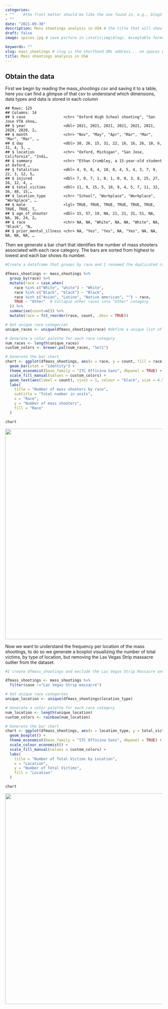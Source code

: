 ```yaml
---
categories:  
- ""    #the front matter should be like the one found in, e.g., blog2.md. It cannot be like the normal Rmd we used
- ""
date: "2021-09-30"
description: Mass shootings analysis in USA # the title that will show up once someone gets to this page
draft: false
image: spices.jpg # save picture in \static\img\blogs. Acceptable formats= jpg, jpeg, or png . Your iPhone pics wont work

keywords: ""
slug: mass_shootings # slug is the shorthand URL address... no spaces plz
title: Mass shootings analysis in USA
---
```




## Obtain the data
First we begin by reading the mass_shootings csv and saving it to a table, here you can find a glimpse of that csv to understand which dimensions, data types and data is stored in each column


```
## Rows: 125
## Columns: 14
## $ case                 <chr> "Oxford High School shooting", "San Jose VTA shoo…
## $ year                 <dbl> 2021, 2021, 2021, 2021, 2021, 2021, 2020, 2020, 2…
## $ month                <chr> "Nov", "May", "Apr", "Mar", "Mar", "Mar", "Mar", …
## $ day                  <dbl> 30, 26, 15, 31, 22, 16, 16, 26, 10, 6, 31, 4, 3, …
## $ location             <chr> "Oxford, Michigan", "San Jose, California", "Indi…
## $ summary              <chr> "Ethan Crumbley, a 15-year-old student at Oxford …
## $ fatalities           <dbl> 4, 9, 8, 4, 10, 8, 4, 5, 4, 3, 7, 9, 22, 3, 12, 5…
## $ injured              <dbl> 7, 0, 7, 1, 0, 1, 0, 0, 3, 8, 25, 27, 26, 12, 4, …
## $ total_victims        <dbl> 11, 9, 15, 5, 10, 9, 4, 5, 7, 11, 32, 36, 48, 15,…
## $ location_type        <chr> "School", "Workplace", "Workplace", "Workplace", …
## $ male                 <lgl> TRUE, TRUE, TRUE, TRUE, TRUE, TRUE, TRUE, TRUE, T…
## $ age_of_shooter       <dbl> 15, 57, 19, NA, 21, 21, 31, 51, NA, NA, 36, 24, 2…
## $ race                 <chr> NA, NA, "White", NA, NA, "White", NA, "Black", "B…
## $ prior_mental_illness <chr> NA, "Yes", "Yes", NA, "Yes", NA, NA, NA, NA, NA, …
```
Then we generate a bar chart that identifies the number of mass shooters associated with each race category. The bars are sorted from highest to lowest and each bar shows its number.


```r
#Create a dataframe that groups by race and I renamed the duplicated race categories so that the information is collapsed into one variable per race category. Then I collapse all the others into Other. Afterwards, I reorder the information using fct_reorder and get it ready to plot it

dfmass_shootings <- mass_shootings %>% 
  group_by(race) %>% 
  mutate(race = case_when(
    race %in% c("White", "white") ~ "White", 
    race %in% c("Black", "black") ~ "Black", 
    race %in% c("Asian", "Latino", "Native American", "") ~ race,
    TRUE ~ "Other"  # Collapse other races into "Other" category
  )) %>% 
  summarise(count=n()) %>% 
  mutate(race = fct_reorder(race, count, .desc = TRUE))

# Get unique race categories
unique_races <- unique(dfmass_shootings$race) #define a unique list of categories

# Generate a color palette for each race category
num_races <- length(unique_races)
custom_colors <- brewer.pal(num_races, "Set1")

# Generate the bar chart
chart <- ggplot(dfmass_shootings, aes(x = race, y = count, fill = race)) +
  geom_bar(stat = "identity") +
  theme_economist(base_family = "ITC Officina Sans", dkpanel = TRUE) +
  scale_fill_manual(values = custom_colors) +
  geom_text(aes(label = count), vjust = 1, colour = "black", size = 4.5) +
  labs(
    title = "Number of mass shooters by race",
    subtitle = "Total number in units",
    x = "Race",
    y = "Number of mass shooters",
    fill = "Race"
  )

chart
```

<img src="/blogs/mass_shootings_files/figure-html/unnamed-chunk-3-1.png" width="672" />

Now we want to understand the frequency per location of the mass shootings, to do so we generate a boxplot visualizing the number of total victims, by type of location, but removing the Las Vegas Strip massacre outlier from the dataset.


```r
#I create dfmass_shootings and exclude the Las Vegas Strip Massacre and re plot the data using the same code as the question above

dfmass_shootings <- mass_shootings %>% 
  filter(case !="Las Vegas Strip massacre")

# Get unique race categories
unique_location <- unique(dfmass_shootings$location_type)

# Generate a color palette for each race category
num_location <- length(unique_location)
custom_colors <- rainbow(num_location)

# Generate the bar chart
chart <- ggplot(dfmass_shootings, aes(x = location_type, y = total_victims, fill = location_type)) +
  geom_boxplot() +
  theme_economist(base_family = "ITC Officina Sans", dkpanel = TRUE) +
  scale_colour_economist() + 
  scale_fill_manual(values = custom_colors) +
  labs(
    title = "Number of Total Victims by Location",
    x = "Location",
    y = "Number of Total Victims",
    fill = "Location"
  )

chart
```

<img src="/blogs/mass_shootings_files/figure-html/unnamed-chunk-4-1.png" width="672" />
